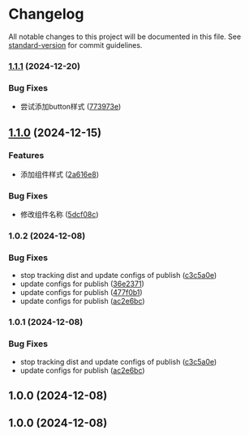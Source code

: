 # Changelog

All notable changes to this project will be documented in this file. See [standard-version](https://github.com/conventional-changelog/standard-version) for commit guidelines.

### [1.1.1](https://github.com/toGvaGo/my-components-library/compare/v1.1.0...v1.1.1) (2024-12-20)


### Bug Fixes

* 尝试添加button样式 ([773973e](https://github.com/toGvaGo/my-components-library/commit/773973e35526b43edea347d53c87335113b6f02a))

## [1.1.0](https://github.com/toGvaGo/my-components-library/compare/v1.0.2...v1.1.0) (2024-12-15)


### Features

* 添加组件样式 ([2a616e8](https://github.com/toGvaGo/my-components-library/commit/2a616e8b10bb476da83e071dd9b86833867f59b5))


### Bug Fixes

* 修改组件名称 ([5dcf08c](https://github.com/toGvaGo/my-components-library/commit/5dcf08c9daeb33f8d01ba3bedae9313015705fbc))

### 1.0.2 (2024-12-08)


### Bug Fixes

* stop tracking dist and update configs of publish ([c3c5a0e](https://github.com/toGvaGo/my-components-library/commit/c3c5a0e597f2ab346bbeb8b69b429df2c9aeb450))
* update configs for publish ([36e2371](https://github.com/toGvaGo/my-components-library/commit/36e237124d54e769e3148752ceb347d16d2b3d17))
* update configs for publish ([477f0b1](https://github.com/toGvaGo/my-components-library/commit/477f0b1e1faa2322ca110b32fbf2edb70dae69a5))
* update configs for publish ([ac2e6bc](https://github.com/toGvaGo/my-components-library/commit/ac2e6bcf3857804661fa7ad726155fd9519a0879))

### 1.0.1 (2024-12-08)


### Bug Fixes

* stop tracking dist and update configs of publish ([c3c5a0e](https://github.com/toGvaGo/my-components-library/commit/c3c5a0e597f2ab346bbeb8b69b429df2c9aeb450))
* update configs for publish ([ac2e6bc](https://github.com/toGvaGo/my-components-library/commit/ac2e6bcf3857804661fa7ad726155fd9519a0879))

## 1.0.0 (2024-12-08)

## 1.0.0 (2024-12-08)

